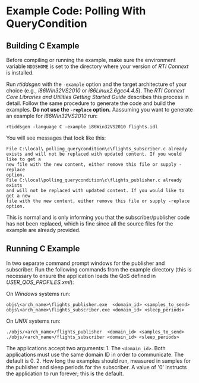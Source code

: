 # Example Code: Polling With QueryCondition

## Building C Example
Before compiling or running the example, make sure the environment variable
`NDDSHOME` is set to the directory where your version of *RTI Connext* is
installed.

Run *rtiddsgen* with the `-example` option and the target architecture of your
choice (e.g., *i86Win32VS2010* or *i86Linux2.6gcc4.4.5*). The *RTI Connext Core
Libraries and Utilities Getting Started Guide* describes this process in detail.
Follow the same procedure to generate the code and build the examples. **Do not
use the `-replace` option.** Aassuming you want to generate an example for
*i86Win32VS2010* run:
```
rtiddsgen -language C -example i86Win32VS2010 flights.idl
```

You will see messages that look like this:
```
File C:\local\ polling_querycondition\c\flights_subscriber.c already
exists and will not be replaced with updated content. If you would like to get a
new file with the new content, either remove this file or supply -replace
option.
File C:\local\polling_querycondition\c\flights_publisher.c already exists
and will not be replaced with updated content. If you would like to get a new
file with the new content, either remove this file or supply -replace option.
```

This is normal and is only informing you that the subscriber/publisher code has
not been replaced, which is fine since all the source files for the example are
already provided.

## Running C Example
In two separate command prompt windows for the publisher and subscriber. Run
the following commands from the example directory (this is necessary to ensure
the application loads the QoS defined in *USER_QOS_PROFILES.xml*):

On *Windows* systems run:
```
objs\<arch_name>\flights_publisher.exe  <domain_id> <samples_to_send>
objs\<arch_name>\flights_subscriber.exe <domain_id> <sleep_periods>
```

On *UNIX* systems run:
```
./objs/<arch_name>/flights_publisher  <domain_id> <samples_to_send>
./objs/<arch_name>/flights_subscriber <domain_id> <sleep_periods>
```

The applications accept two arguments:
    1. The `<domain_id>`. Both applications must use the same domain ID in order
    to communicate. The default is 0.
    2. How long the examples should run, measured in samples for the publisher
    and sleep periods for the subscriber. A value of '0' instructs the
    application to run forever; this is the default.
